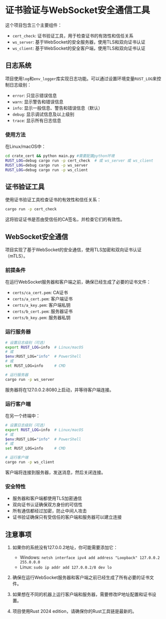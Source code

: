 # 证书验证与WebSocket安全通信工具

这个项目包含三个主要组件：
- `cert_check`: 证书验证工具，用于检查证书的有效性和信任关系
- `ws_server`: 基于WebSocket的安全服务器，使用TLS和双向证书认证
- `ws_client`: 基于WebSocket的安全客户端，使用TLS和双向证书认证

## 日志系统

项目使用`log`和`env_logger`库实现日志功能。可以通过设置环境变量`RUST_LOG`来控制日志级别：

- `error`: 只显示错误信息
- `warn`: 显示警告和错误信息
- `info`: 显示一般信息、警告和错误信息（默认）
- `debug`: 显示调试信息及以上级别
- `trace`: 显示所有日志信息

### 使用方法


在Linux/macOS中：

```bash
cd crate_cert && python main.py #需要配置python环境
RUST_LOG=debug cargo run -p cert_check  # 或 ws_server 或 ws_client
RUST_LOG=debug cargo run -p ws_server
RUST_LOG=debug cargo run -p ws_client
```

## 证书验证工具

使用证书验证工具检查证书的有效性和信任关系：

```bash
cargo run -p cert_check
```

这将验证证书是否由受信任的CA签名，并检查它们的有效性。

## WebSocket安全通信

项目实现了基于WebSocket的安全通信，使用TLS加密和双向证书认证（mTLS）。

### 前提条件

在运行WebSocket服务器和客户端之前，确保已经生成了必要的证书文件：
- `certs/ca_cert.pem`: CA证书
- `certs/a_cert.pem`: 客户端证书
- `certs/a_key.pem`: 客户端私钥
- `certs/b_cert.pem`: 服务器证书
- `certs/b_key.pem`: 服务器私钥

### 运行服务器

```bash
# 设置日志级别（可选）
export RUST_LOG=info  # Linux/macOS
# 或
$env:RUST_LOG="info"  # PowerShell
# 或
set RUST_LOG=info     # CMD

# 运行服务器
cargo run -p ws_server
```

服务器将在127.0.0.2:8080上启动，并等待客户端连接。

### 运行客户端

在另一个终端中：

```bash
# 设置日志级别（可选）
export RUST_LOG=info  # Linux/macOS
# 或
$env:RUST_LOG="info"  # PowerShell
# 或
set RUST_LOG=info     # CMD

# 运行客户端
cargo run -p ws_client
```

客户端将连接到服务器，发送消息，然后关闭连接。

### 安全特性

- 服务器和客户端都使用TLS加密通信
- 双向证书认证确保双方身份的可信性
- 所有通信都经过加密，防止中间人攻击
- 证书验证确保只有受信任的客户端和服务器可以建立连接

## 注意事项

1. 如果你的系统没有127.0.0.2地址，你可能需要添加它：
   - Windows: `netsh interface ipv4 add address "Loopback" 127.0.0.2 255.0.0.0`
   - Linux: `sudo ip addr add 127.0.0.2/8 dev lo`

2. 确保在运行WebSocket服务器和客户端之前已经生成了所有必要的证书文件。

3. 如果想在不同的机器上运行客户端和服务器，需要修改IP地址配置和证书设置。

4. 项目使用Rust 2024 edition，请确保你的Rust工具链是最新的。
